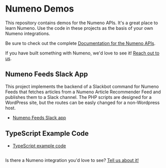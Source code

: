 # Numeno Demos

This repository contains demos for the Numeno APIs. It's a great place to learn Numeno. Use the code in these projects as the basis of your own Numeno integrations.

Be sure to check out the complete [Documentation for the Numeno APIs](https://numeno.ai/wp-content/uploads/docs/).

If you have built something with Numeno, we'd love to see it! [Reach out to us](mailto:contact@numeno.ai).

## Numeno Feeds Slack App
This project implements the backend of a Slackbot command for Numeno Feeds that fetches articles from a Numeno Article Recommender Feed and publishes them to a Slack channel. The PHP scripts are designed for a WordPress site, but the routes can be easly changed for a non-Wordpress host.
- [Numeno Feeds Slack app](https://github.com/numenoai/demos/tree/main/numeno-slackbot-plugin)

## TypeScript Example Code
- [TypeScript example code](https://github.com/numenoai/demos/tree/main/demo-typescript-code)

##

Is there a Numeno integration you'd love to see? [Tell us about it!](mailto:contact@numeno.ai)
